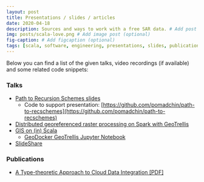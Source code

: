 ```yaml
---
layout: post
title: Presentations / slides / articles
date: 2020-04-18
description: Sources and ways to work with a free SAR data. # Add post description (optional)
img: posts/scala-love.png # Add image post (optional)
fig-caption: # Add figcaption (optional)
tags: [scala, software, engineering, presentations, slides, publications, love, scala.love, pdf]
---
```


Below you can find a list of the given talks, video recordings (if available) and some related code snippets:

### Talks

* [Path to Recursion Schemes slides](https://path-to-recschemes.pomadchin.com/)
  * Code to support presentation: [https://github.com/pomadchin/path-to-recschemes](https://github.com/pomadchin/path-to-recschemes)
* [Distributed georeferenced raster processing on Spark with GeoTrellis](https://www.slideshare.net/GrigoryPomadchin/distributed-georeferenced-raster-processing-on-spark-with-geotrellis-82223083)
* [GIS on (in) Scala](https://www.slideshare.net/GrigoryPomadchin/geotrellis-gis-on-scala-75459066)
  * [GeoDocker GeoTrellis Jupyter Notebook](https://github.com/pomadchin/geotrellis-gis-in-scala)
* [SlideShare](https://www.slideshare.net/GrigoryPomadchin/)

### Publications

* [A Type-theoretic Approach to Cloud Data Integration [PDF]](https://www.semanticscholar.org/paper/A-Type-theoretic-Approach-to-Cloud-Data-Integration-Shapkin-Pomadchin/9d5dbfe5372e1303f4c83afd6fb44a868db3171c)
